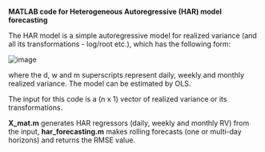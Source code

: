 **MATLAB code for Heterogeneous Autoregressive (HAR) model forecasting**

The HAR model is a simple autoregressive model for realized variance (and all its transformations - log/root etc.), which has the following form:

![image](https://user-images.githubusercontent.com/78689069/114883716-76cb6b80-9e05-11eb-982f-3ec112bc370a.png)

where the d, w and m superscripts represent daily, weekly and monthly realized variance. The model can be estimated by OLS.

The input for this code is a (n x 1) vector of realized variance or its transformations.

**X_mat.m** generates HAR regressors (daily, weekly and monthly RV) from the input,
**har_forecasting.m** makes rolling forecasts (one or multi-day horizons) and returns the RMSE value.
